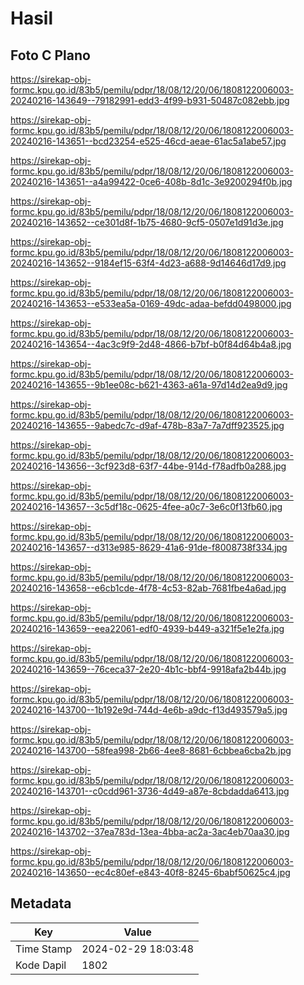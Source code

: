 # Hasil

## Foto C Plano

https://sirekap-obj-formc.kpu.go.id/83b5/pemilu/pdpr/18/08/12/20/06/1808122006003-20240216-143649--79182991-edd3-4f99-b931-50487c082ebb.jpg

https://sirekap-obj-formc.kpu.go.id/83b5/pemilu/pdpr/18/08/12/20/06/1808122006003-20240216-143651--bcd23254-e525-46cd-aeae-61ac5a1abe57.jpg

https://sirekap-obj-formc.kpu.go.id/83b5/pemilu/pdpr/18/08/12/20/06/1808122006003-20240216-143651--a4a99422-0ce6-408b-8d1c-3e9200294f0b.jpg

https://sirekap-obj-formc.kpu.go.id/83b5/pemilu/pdpr/18/08/12/20/06/1808122006003-20240216-143652--ce301d8f-1b75-4680-9cf5-0507e1d91d3e.jpg

https://sirekap-obj-formc.kpu.go.id/83b5/pemilu/pdpr/18/08/12/20/06/1808122006003-20240216-143652--9184ef15-63f4-4d23-a688-9d14646d17d9.jpg

https://sirekap-obj-formc.kpu.go.id/83b5/pemilu/pdpr/18/08/12/20/06/1808122006003-20240216-143653--e533ea5a-0169-49dc-adaa-befdd0498000.jpg

https://sirekap-obj-formc.kpu.go.id/83b5/pemilu/pdpr/18/08/12/20/06/1808122006003-20240216-143654--4ac3c9f9-2d48-4866-b7bf-b0f84d64b4a8.jpg

https://sirekap-obj-formc.kpu.go.id/83b5/pemilu/pdpr/18/08/12/20/06/1808122006003-20240216-143655--9b1ee08c-b621-4363-a61a-97d14d2ea9d9.jpg

https://sirekap-obj-formc.kpu.go.id/83b5/pemilu/pdpr/18/08/12/20/06/1808122006003-20240216-143655--9abedc7c-d9af-478b-83a7-7a7dff923525.jpg

https://sirekap-obj-formc.kpu.go.id/83b5/pemilu/pdpr/18/08/12/20/06/1808122006003-20240216-143656--3cf923d8-63f7-44be-914d-f78adfb0a288.jpg

https://sirekap-obj-formc.kpu.go.id/83b5/pemilu/pdpr/18/08/12/20/06/1808122006003-20240216-143657--3c5df18c-0625-4fee-a0c7-3e6c0f13fb60.jpg

https://sirekap-obj-formc.kpu.go.id/83b5/pemilu/pdpr/18/08/12/20/06/1808122006003-20240216-143657--d313e985-8629-41a6-91de-f8008738f334.jpg

https://sirekap-obj-formc.kpu.go.id/83b5/pemilu/pdpr/18/08/12/20/06/1808122006003-20240216-143658--e6cb1cde-4f78-4c53-82ab-7681fbe4a6ad.jpg

https://sirekap-obj-formc.kpu.go.id/83b5/pemilu/pdpr/18/08/12/20/06/1808122006003-20240216-143659--eea22061-edf0-4939-b449-a321f5e1e2fa.jpg

https://sirekap-obj-formc.kpu.go.id/83b5/pemilu/pdpr/18/08/12/20/06/1808122006003-20240216-143659--76ceca37-2e20-4b1c-bbf4-9918afa2b44b.jpg

https://sirekap-obj-formc.kpu.go.id/83b5/pemilu/pdpr/18/08/12/20/06/1808122006003-20240216-143700--1b192e9d-744d-4e6b-a9dc-f13d493579a5.jpg

https://sirekap-obj-formc.kpu.go.id/83b5/pemilu/pdpr/18/08/12/20/06/1808122006003-20240216-143700--58fea998-2b66-4ee8-8681-6cbbea6cba2b.jpg

https://sirekap-obj-formc.kpu.go.id/83b5/pemilu/pdpr/18/08/12/20/06/1808122006003-20240216-143701--c0cdd961-3736-4d49-a87e-8cbdadda6413.jpg

https://sirekap-obj-formc.kpu.go.id/83b5/pemilu/pdpr/18/08/12/20/06/1808122006003-20240216-143702--37ea783d-13ea-4bba-ac2a-3ac4eb70aa30.jpg

https://sirekap-obj-formc.kpu.go.id/83b5/pemilu/pdpr/18/08/12/20/06/1808122006003-20240216-143650--ec4c80ef-e843-40f8-8245-6babf50625c4.jpg


## Metadata

| Key        | Value               |
| ---------- | ------------------- |
| Time Stamp | 2024-02-29 18:03:48 |
| Kode Dapil | 1802                |



